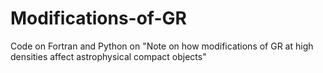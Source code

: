 # Modifications-of-GR
Code on Fortran and Python on "Note on how modifications of GR at high densities affect astrophysical compact objects"
